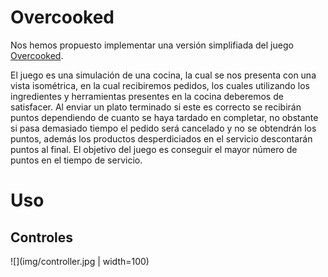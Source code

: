 # Overcooked
Nos hemos propuesto implementar una versión simplifiada del juego [Overcooked](https://store.steampowered.com/app/448510/Overcooked/?l=spanish).

El juego es una simulación de una cocina, la cual se nos presenta con una vista isométrica, en la cual recibiremos
pedidos, los cuales utilizando los ingredientes y herramientas presentes en la cocina deberemos de
satisfacer. Al enviar un plato terminado si este es correcto se recibirán puntos dependiendo de cuanto se haya
tardado en completar, no obstante si pasa demasiado tiempo el pedido será cancelado y no se obtendrán los
puntos, además los productos desperdiciados en el servicio descontarán puntos al final. El objetivo del juego
es conseguir el mayor número de puntos en el tiempo de servicio.

# Uso
## Controles
![](img/controller.jpg | width=100)
